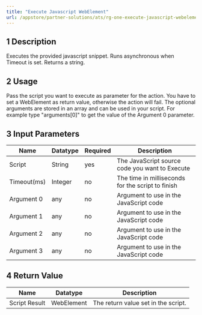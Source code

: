 ```yaml
---
title: "Execute Javascript WebElement"
url: /appstore/partner-solutions/ats/rg-one-execute-javascript-webelement/
---
```


## 1 Description

Executes the provided javascript snippet.
Runs asynchronous when Timeout is set.
Returns a string.

## 2 Usage

Pass the script you want to execute as parameter for the action. You have to set a WebElement as return value, otherwise the action will fail.
The optional arguments are stored in an array and can be used in your script. For example type "arguments[0]" to get the value of the Argument 0 parameter.

## 3 Input Parameters

Name | Datatype | Required | Description
---- | -------- | ------- | ---------------
Script | String | yes | The JavaScript source code you want to Execute
Timeout(ms) | Integer | no | The time in milliseconds for the script to finish
Argument 0 | any | no | Argument to use in the JavaScript code
Argument 1 | any | no | Argument to use in the JavaScript code
Argument 2 | any | no | Argument to use in the JavaScript code
Argument 3 | any | no | Argument to use in the JavaScript code

## 4 Return Value

Name | Datatype | Description
---- | --------- | ---------------
Script Result | WebElement | The return value set in the script.
